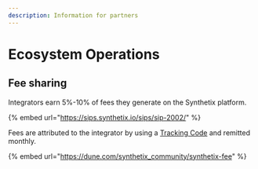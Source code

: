 ```yaml
---
description: Information for partners
---
```


# Ecosystem Operations

## Fee sharing

Integrators earn 5%-10% of fees they generate on the Synthetix platform.

{% embed url="https://sips.synthetix.io/sips/sip-2002/" %}

Fees are attributed to the integrator by using a [Tracking Code](../integrations/perps-integration-guide/tracking-codes.md) and remitted monthly.

{% embed url="https://dune.com/synthetix_community/synthetix-fee" %}

